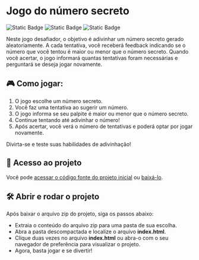 # Jogo do número secreto

![Static Badge](https://img.shields.io/badge/HTML5-black?style=for-the-badge&logo=html5) ![Static Badge](https://img.shields.io/badge/CSS3-black?style=for-the-badge&logo=css3&logoColor=%231572B6) ![Static Badge](https://img.shields.io/badge/JavaScript-black?style=for-the-badge&logo=javascript)

Neste jogo desafiador, o objetivo é adivinhar um número secreto gerado aleatoriamente. A cada tentativa, você receberá feedback indicando se o número que você tentou é maior ou menor que o número secreto. Quando você acertar, o jogo informará quantas tentativas foram necessárias e perguntará se deseja jogar novamente.

## 🎮 Como jogar:

1. O jogo escolhe um número secreto.
2. Você faz uma tentativa ao sugerir um número.
3. O jogo informa se seu palpite é maior ou menor que o número secreto.
4. Continue tentando até adivinhar o número!
5. Após acertar, você verá o número de tentativas e poderá optar por jogar novamente.

Divirta-se e teste suas habilidades de adivinhação!

## 📂 Acesso ao projeto
Você pode [acessar o código fonte do projeto inicial](https://github.com/RafaelFaiaC/jogo-do-numero-secreto-alura) ou [baixá-lo](https://github.com/RafaelFaiaC/jogo-do-numero-secreto-alura/archive/refs/heads/main.zip).

## 🛠️ Abrir e rodar o projeto
Após baixar o arquivo zip do projeto, siga os passos abaixo:

- Extraia o conteúdo do arquivo zip para uma pasta de sua escolha.
- Abra a pasta descompactada e localize o arquivo **index.html**.
- Clique duas vezes no arquivo **index.html** ou abra-o com o seu navegador de preferência para visualizar o projeto.
- Agora, basta jogar e se divertir!
